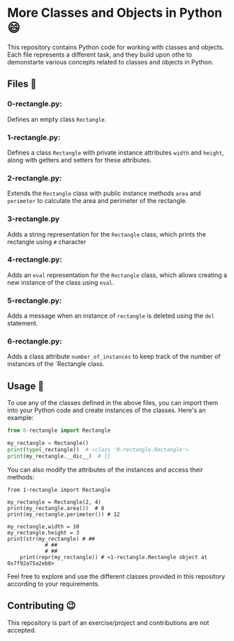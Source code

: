 # More Classes and Objects in Python :smile:

This repository contains Python code for working with classes and objects. Each file represents a different task, and they build upon othe to demonstarte various concepts related to classes and objects in Python.

## Files :love_you_gesture:

### 0-rectangle.py:

Defines an empty class `Rectangle`.

### 1-rectangle.py:

Defines a class `Rectangle` with private instance attributes `width` and `height`, along with getters and setters for these attributes.

### 2-rectangle.py:

Extends the `Rectangle` class with public instance methods `area` and `perimeter` to calculate the area and perimeter of the rectangle.

### 3-rectangle.py

Adds a string representation for the `Rectangle` class, which prints the rectangle using `#` character
### 4-rectangle.py:

Adds an `eval` representation for the `Rectangle` class, which allows creating a new instance of the class using `eval`.

### 5-rectangle.py:

Adds a message when an instance of `rectangle` is deleted using the `del` statement.

### 6-rectangle.py:

Adds a class attribute `number_of_instances` to keep track of the number of instances of the `Rectangle class.

## Usage :tada:

To use any of the classes defined in the above files, you can import them into your Python code and create instances of the classes. Here's an example:

```.py
from 0-rectangle import Rectangle

my_rectangle = Rectangle()
print(type(_rectangle))  # <class '0-rectangle.Rectangle'>
print(my_rectangle.__dic__)  # {}
```

You can also modify the attributes of the instances and access their methods:

```
from 1-rectangle import Rectangle

my_rectangle = Rectangle(2, 4)
print(my_rectangle.area())  # 8
print(my_rectangle.perimeter()) # 12

my_rectangle,width = 10
my_rectangle.height = 3
print(str(my_rectangle) # ##
			# ##
			# ##
	print(repr(my_rectangle)) # <1-rectangle.Rectangle object at 0x7f92a75a2eb8>
```

Feel free to explore and use the different classes provided in this repository according to your requirements.

## Contributing :wink:

This repository is part of an exercise/project and contributions are not accepted.
